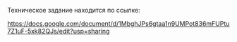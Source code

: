 Техническое задание находится по ссылке:

https://docs.google.com/document/d/1MbghJPs6gtaa1n9UMPot836mFUPtu7Z1uF-5xk82QJs/edit?usp=sharing